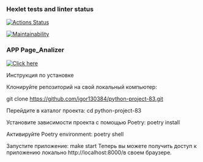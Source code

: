 ### Hexlet tests and linter status

[![Actions Status](https://github.com/igor130384/python-project-83/workflows/hexlet-check/badge.svg)](https://github.com/igor130384/python-project-83/actions)

[![Maintainability](https://api.codeclimate.com/v1/badges/42b9850b014dd29107ef/maintainability)](https://codeclimate.com/github/igor130384/python-project-83/maintainability)

### APP Page_Analizer

[![Click here](https://page-oli8.onrender.com)](https://page-oli8.onrender.com)

Инструкция по установке

Клонируйте репозиторий на свой локальный компьютер:

git clone https://github.com/igor130384/python-project-83.git

Перейдите в каталог проекта:
cd python-project-83

Установите зависимости проекта с помощью Poetry:
poetry install

Активируйте Poetry environment:
poetry shell

Запустите приложение:
make start
Теперь вы можете получить доступ к приложению локально http://localhost:8000/в своем браузере.
